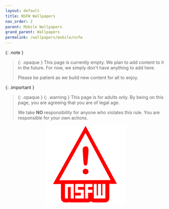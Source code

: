 ```yaml
---
layout: default
title: NSFW Wallpapers
nav_order: 2
parent: Mobile Wallpapers
grand_parent: Wallpapers
permalink: /wallpapers/mobile/nsfw
---
```


{: .note }
> {: .opaque }
> This page is currently empty. We plan to add content to it in the future. For now, we simply don't have anything to add here.
>
> Please be patient as we build new content for all to enjoy.


{: .important }
> {: .opaque }
> {: .warning }
> This page is for adults only. By being on this page, you are agreeing that you are of legal age.
>
> We take **NO** responsibility for anyone who violates this rule. You are responsible for your own actions.

<div align="center">
    <img width="50%" height="auto" class="block" src="../../assets/images/NSFW.png" />
</div>